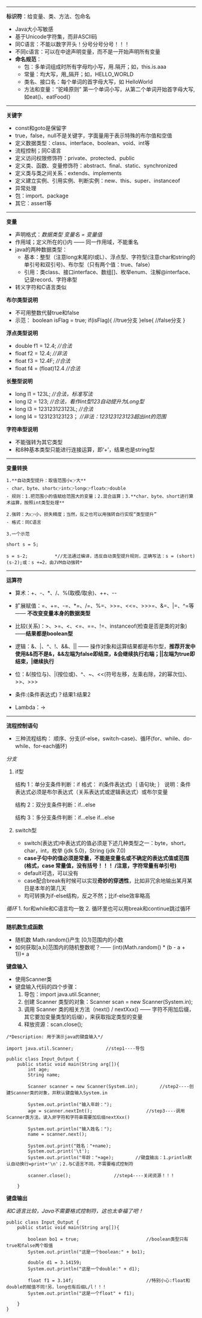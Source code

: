 ***

**标识符**：给变量、类、方法、包命名  

- Java大小写敏感
- 基于Unicode字符集，而非ASCII码
- 同C语言：不能以数字开头！分号分号分号！！！
- 不同c语言：可以在中途声明变量，而不是一开始声明所有变量
- **命名规范**：
    - 包：多单词组成时所有字母均小写，用.隔开；如，this.is.aaa
    - 常量：均大写，用_隔开；如，HELLO_WORLD
    - 类名、接口名：每个单词的首字母大写，如 HelloWorld
    - 方法和变量：“驼峰原则” 第一个单词小写，从第二个单词开始首字母大写,如eat()、eatFood()  

***

**关键字**
- const和goto是保留字
- true，false，null不是关键字，字面量用于表示特殊的布尔值和空值
- 定义数据类型：class、interface、boolean、void、int等
- 流程控制；同C语言
- 定义访问权限修饰符：private、protected、public
- 定义类、函数、变量修饰符：abstract、final、static、synchronized
- 定义类与类之间关系：extends、implements
- 定义建立实例、引用实例、判断实例：new、this、super、instanceof
- 异常处理
- 包：import、package
- 其它：assert等


***

**变量**
- 声明格式：*数据类型 变量名 = 变量值*
- 作用域；定义所在的{}内 —— 同一作用域，不能重名
- java的两种数据类型：
    - 基本：整型（注意long末尾的l或L）、浮点型、字符型(注意char和string的单引号和双引号)、布尔型（只有两个值：true、false）
    - 引用：类class、接口interface、数组[]、枚举enum、注解@interface、记录record、字符串型
- 转义字符和C语言类似  


**布尔类型说明**
- 不可用整数代替true和false
- 示范：
boolean isFlag = true;
    if(isFlag){
    //true分支
     }else{
    //false分支
    }  


**浮点类型说明**
- double f1 = 12.4;    *//合法*
- float f2 = 12.4;    *//非法*
- float f3 = 12.4F;    *//合法*
- float f4 = (float)12.4  *//合法*


**长整型说明**
- long l1 = 123L;    *//合法，标准写法*
- long l2 = 123;    *//合法，看作int型123自动提升为Long型*
- long l3 = 123123123123L;    *//合法*
- long l4 = 123123123123；    *//非法：123123123123超出int的范围*  


**字符串型说明**
- 不能强转为其它类型
- 和8种基本类型只能进行连接运算，即‘+’，结果也是string型


***

**变量转换**  

    1.**自动类型提升：取值范围小👉大**
    - char、byte、short👉int👉long👉float👉double
    - 规则：1.把范围小的值赋给范围大的变量；2.混合运算；3.**char、byte、short进行算术运算，按照int类型处理**

    2.强转：大👉小，损失精度；当然，反之也可以用强转自行实现“类型提升”
    - 格式：同C语言
  
    3.一个示范  
    
```
short s = 5;  

s = s-2;          *//无法通过编译，违反自动类型提升规则，正确写法：s = (short)(s-2);或：s +=2，由JVM自动强转*

```



***
**运算符**  

- 算术：+、-、*、/、%(取模/取余)、++、--  

- 扩展赋值：=、+=、-=、*=、/=、%=、>>=、<<=、>>>=、&=、|=、^=等  —— **不改变变量本身的数据类型**

- 比较(关系)：>、>=、<、<=、==、!=、instanceof(检查是否是类的对象) ——**结果都是boolean型**  

- 逻辑：&、|、^、!、&&、|| —— 操作对象和运算结果都是布尔型，**推荐开发中使用&&而不是&，&&左端为false即结束，&会继续执行右端；||左端为true即结束，|继续执行** 

- 位：&(按位与)、|(按位或)、^、~、<<(符号左移，左乘右除，2的幂次位)、>>、>>>  

- 条件:(条件表达式)？结果1:结果2  

- Lambda：->  


***

**流程控制语句**

- 三种流程结构：
    顺序、分支(if-else，switch-case)、循环(for、while、do-while、for-each循环)  

  
*分支*
  
1. if型
  
    结构 1：单分支条件判断：if
    格式：
    if(条件表达式)｛
     语句块;
    ｝
    说明：条件表达式必须是布尔表达式（关系表达式或逻辑表达式）或布尔变量  

    结构 2：双分支条件判断：if...else

    结构 3：多分支条件判断：if...else if...else  

2. switch型  

    - switch(表达式)中表达式的值必须是下述几种类型之一：byte，short，char，int，枚举
(jdk 5.0)，String (jdk 7.0)  
    - **case子句中的值必须是常量，不能是变量名或不确定的表达式值或范围 (格式，case 常量值，没有括号！！！ /注意，字符常量有单引号)**
    - default可选，可以没有
    - case配合break有时候可以实现**奇妙的穿透性**，比如非冗余地输出某月某日是本年的第几天
    - 均可转换为if-else结构，反之不然；比if-else效率略高


*循环*
    1. for和while和C语言均一致
    2. 循环里也可以用break和continue跳过循环



***

**随机数生成函数**
- 随机数 Math.random()产生 [0,1)范围内的小数
- 如何获取[a,b]范围内的随机整数呢？—— (int)(Math.random() * (b - a + 1))+ a




**键盘输入**

- 使用Scanner类
- 键盘输入代码的四个步骤：
    1. 导包：import java.util.Scanner;
    2. 创建 Scanner 类型的对象：Scanner scan = new Scanner(System.in);
    3. 调用 Scanner 类的相关方法（next() / nextXxx() —— 字符不用加后缀，其它要加变量类型的后缀），来获取指定类型的变量
    4. 释放资源：scan.close();


```
/*Description: 用于演示java的键盘输入*/

import java.util.Scanner;            //step1----导包

public class Input_Output {
    public static void main(String arg[]){
        int age;
        String name;

        Scanner scanner = new Scanner(System.in);        //step2----创建Scanner类的对象，并默认键盘输入System.in

        System.out.println("输入年龄：");            
        age = scanner.nextInt();                    //step3----调用Scanner类方法，读入非字符和字符串需要加后缀nextXxx()

        System.out.println("输入姓名：");
        name = scanner.next();

        System.out.print("姓名："+name);            
        System.out.print('\t');
        System.out.println("年龄："+age);        //键盘输出：1.println默认自动换行=print+'\n'；2.与C语言不同，不需要格式控制符

        scanner.close();                //step4----关闭资源！！！

    }
```



**键盘输出**

*和C语言比较，Java不需要格式控制符，这也太幸福了吧！*  

```
public class Input_Output {
    public static void main(String arg[]){

        boolean bo1 = true;                         //boolean类型只有true和false两个取值
        System.out.println("这是一个boolean:" + bo1);

        double d1 = 3.14159;
        System.out.println("这是一个double:" + d1);

        float f1 = 3.14f;                           //特别小心:float和double的赋值不同!另，long也有后缀L/l！！！
        System.out.println("这是一个float" + f1);

    }
}
 

```


